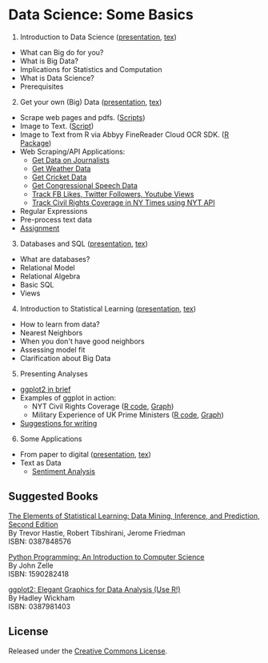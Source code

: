 Data Science: Some Basics
==========================

 1. Introduction to Data Science ([presentation](ds1/ds1_present_web.pdf), [tex](ds1/ds1_web.tex))
   - What can Big do for you? 
   - What is Big Data? 
   - Implications for Statistics and Computation 
   - What is Data Science? 
   - Prerequisites
 
 2. Get your own (Big) Data ([presentation](ds2/ds2_present_web.pdf), [tex](ds2/ds2_web.tex))
   - Scrape web pages and pdfs. ([Scripts](https://github.com/soodoku/python-workshop)) 
   - Image to Text. ([Script](https://github.com/soodoku/image-to-text))
   - Image to Text from R via Abbyy FineReader Cloud OCR SDK. ([R Package](https://github.com/soodoku/abbyyR))
   - Web Scraping/API Applications:
       - [Get Data on Journalists](https://github.com/soodoku/get-journalist-data)
       - [Get Weather Data](https://github.com/soodoku/get-weather-data)
       - [Get Cricket Data](https://github.com/soodoku/get-cricket-data)
       - [Get Congressional Speech Data](https://gist.github.com/soodoku/85d79275c5880f67b4cf)
       - [Track FB Likes, Twitter Followers, Youtube Views](https://github.com/soodoku/likes-followers-views)
       - [Track Civil Rights Coverage in NY Times using NYT API](https://github.com/soodoku/nyt-civil-rights)
   - Regular Expressions
   - Pre-process text data
   - [Assignment](ds2/scraping_assignment_web.txt)
 
 3. Databases and SQL ([presentation](ds3/ds3_present_web.pdf), [tex](ds3/ds3_web.tex))
   - What are databases? 
   - Relational Model
   - Relational Algebra
   - Basic SQL
   - Views
 
 4. Introduction to Statistical Learning ([presentation](ds4/ds4_present_web.pdf), [tex](ds4/ds4_web.tex))
   - How to learn from data? 
   - Nearest Neighbors
   - When you don't have good neighbors
   - Assessing model fit
   - Clarification about Big Data

 5. Presenting Analyses
   - [ggplot2 in brief](graphs/ggplot2.md)
   - Examples of ggplot in action: 
      - NYT Civil Rights Coverage ([R code](https://github.com/soodoku/nyt-civil-rights/blob/master/plot.R), [Graph](https://github.com/soodoku/nyt-civil-rights/blob/master/nyt_aa.pdf))
      - Military Experience of UK Prime Ministers ([R code](https://github.com/soodoku/military-experience/blob/master/mil_plots.R), [Graph](https://github.com/soodoku/military-experience/blob/master/ukmil.pdf))
   - [Suggestions for writing](http://gbytes.gsood.com/on-writing/)

 6. Some Applications
   - From paper to digital ([presentation](app/PaperToDigital.pdf), [tex](app/PaperToDigital.tex))
   - Text as Data
      - [Sentiment Analysis](https://gist.github.com/soodoku/22e4cff2eb6a05be3c0d)

Suggested Books
--------------------

[The Elements of Statistical Learning: Data Mining, Inference, and Prediction, Second Edition](http://www.amazon.com/The-Elements-Statistical-Learning-Prediction/dp/0387848576)    
By Trevor Hastie, Robert Tibshirani, Jerome Friedman  
ISBN: 0387848576

[Python Programming: An Introduction to Computer Science](http://www.amazon.com/Python-Programming-Introduction-Computer-Science/dp/1887902996)    
By John Zelle  
ISBN: 1590282418

[ggplot2: Elegant Graphics for Data Analysis (Use R!)](http://www.amazon.com/ggplot2-Elegant-Graphics-Data-Analysis/dp/0387981403)    
By Hadley Wickham  
ISBN: 0387981403

License
--------------------
Released under the [Creative Commons License](License.md).
